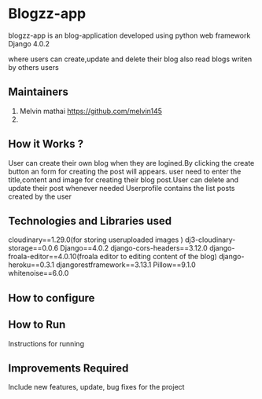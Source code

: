 # Blogzz-app

  blogzz-app is an blog-application developed using python web framework Django 4.0.2
  
  where users can create,update and delete their blog also read blogs writen by others users
  
## Maintainers

1. Melvin mathai https://github.com/melvin145
2. 
## How it Works ?

  User can create their own blog when they are logined.By clicking the create button an form for creating the post will appears.
  user need  to enter the title,content and image for creating their blog post.User can delete and update their post whenever needed
  Userprofile contains the list posts created by the user

## Technologies and Libraries used

cloudinary==1.29.0(for storing useruploaded images )
dj3-cloudinary-storage==0.0.6
Django==4.0.2
django-cors-headers==3.12.0
django-froala-editor==4.0.10(froala editor to editing content of the blog)
django-heroku==0.3.1
djangorestframework==3.13.1
Pillow==9.1.0
whitenoise==6.0.0

## How to configure
  
## How to Run

Instructions for running

## Improvements Required
Include new features, update, bug fixes for the project
